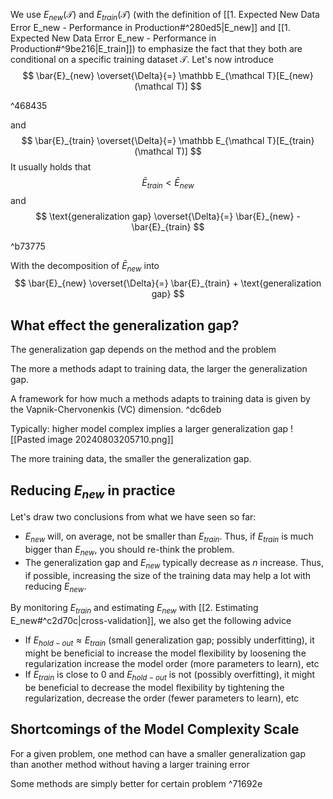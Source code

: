 We use $E_{new}(\mathcal T)$ and $E_{train}(\mathcal T)$ (with the definition of [[1. Expected New Data Error E_new - Performance in Production#^280ed5|E_new]] and [[1. Expected New Data Error E_new - Performance in Production#^9be216|E_train]]) to emphasize the fact that they both are conditional on a specific training dataset $\mathcal T$. Let's now introduce
$$
\bar{E}_{new} \overset{\Delta}{=} \mathbb E_{\mathcal T}[E_{new} (\mathcal T)]
$$

^468435

and 
$$
\bar{E}_{train} \overset{\Delta}{=} \mathbb E_{\mathcal T}[E_{train}(\mathcal T)]
$$
It usually holds that
$$
\bar{E}_{train} < \bar E_{new}
$$
and 
$$
\text{generalization gap} \overset{\Delta}{=} \bar{E}_{new} - \bar{E}_{train}
$$

^b73775

With the decomposition of $\bar{E}_{new}$ into
$$
\bar{E}_{new} \overset{\Delta}{=} \bar{E}_{train} + \text{generalization gap}
$$
## What effect the generalization gap?
The generalization gap depends on the method and the problem

The more a methods adapt to training data, the larger the generalization gap.

A framework for how much a methods adapts to training data is given by the Vapnik-Chervonenkis (VC) dimension. ^dc6deb

Typically: higher model complex implies a larger generalization gap
![[Pasted image 20240803205710.png]]

The more training data, the smaller the generalization gap.

## Reducing $E_{new}$ in practice
Let's draw two conclusions from what we have seen so far:
- $E_{new}$ will, on average, not be smaller than $E_{train}$. Thus, if $E_{train}$ is much bigger than $E_{new}$, you should re-think the problem.
- The generalization gap and $E_{new}$ typically decrease as $n$ increase. Thus, if possible, increasing the size of the training data may help a lot with reducing $E_{new}$.

By monitoring $E_{train}$ and estimating $E_{new}$ with [[2. Estimating E_new#^c2d70c|cross-validation]], we also get the following advice
- If $E_{hold-out} \approx E_{train}$ (small generalization gap; possibly underfitting), it might be beneficial to increase the model flexibility by loosening the regularization increase the model order (more parameters to learn), etc
- If $E_{train}$ is close to 0 and $E_{hold-out}$ is not (possibly overfitting), it might be beneficial to decrease the model flexibility by tightening the regularization, decrease the order (fewer parameters to learn), etc

## Shortcomings of the Model Complexity Scale
For a given problem, one method can have a smaller generalization gap than another method without having a larger training error

Some methods are simply better for certain problem ^71692e